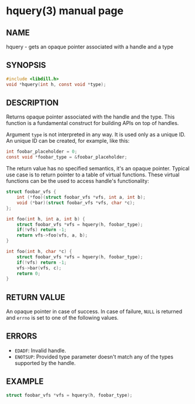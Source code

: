 # hquery(3) manual page

## NAME

hquery - gets an opaque pointer associated with a handle and a type

## SYNOPSIS

```c
#include <libdill.h>
void *hquery(int h, const void *type);
```

## DESCRIPTION

Returns opaque pointer associated with the handle and the type. This function is a fundamental construct for building APIs on top of handles.

Argument `type` is not interpreted in any way. It is used only as a unique ID. An unique ID can be created, for example, like this:

```c
int foobar_placeholder = 0;
const void *foobar_type = &foobar_placeholder;
```

The return value has no specified semantics, it's an opaque pointer. Typical use case is to return pointer to a table of virtual functions. These virtual functions can be the used to access handle's functionality:

```c
struct foobar_vfs {
    int (*foo)(struct foobar_vfs *vfs, int a, int b);
    void (*bar)(struct foobar_vfs *vfs, char *c);
};

int foo(int h, int a, int b) {
    struct foobar_vfs *vfs = hquery(h, foobar_type);
    if(!vfs) return -1;
    return vfs->foo(vfs, a, b);
}

int foo(int h, char *c) {
    struct foobar_vfs *vfs = hquery(h, foobar_type);
    if(!vfs) return -1;
    vfs->bar(vfs, c);
    return 0;
}
```

## RETURN VALUE

An opaque pointer in case of success. In case of failure, `NULL` is returned and `errno` is set to one of the following values.

## ERRORS

* `EDADF`: Invalid handle.
* `ENOTSUP`: Provided type parameter doesn't match any of the types supported by the handle.

## EXAMPLE

```c
struct foobar_vfs *vfs = hquery(h, foobar_type);
```

